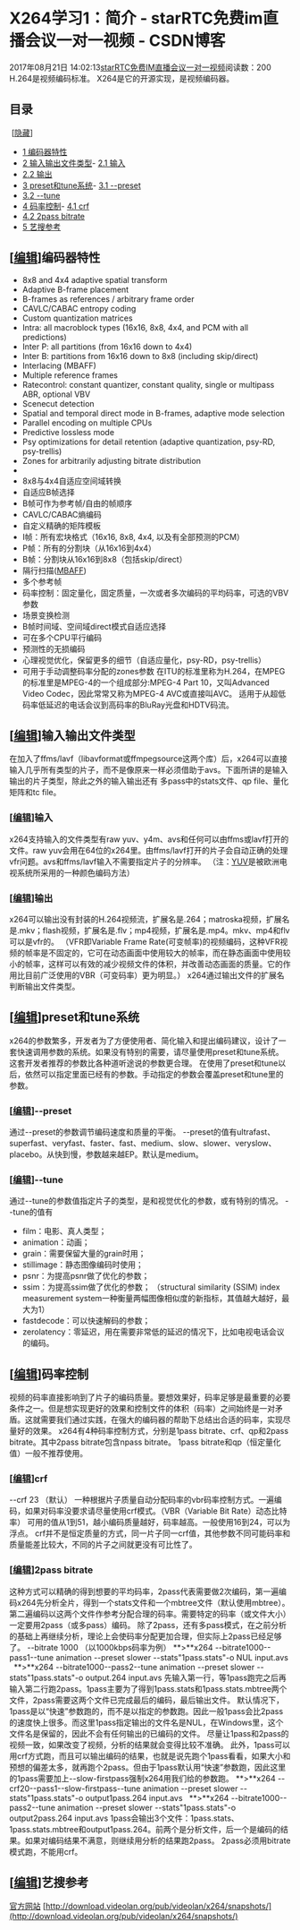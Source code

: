 # X264学习1：简介 - starRTC免费im直播会议一对一视频 - CSDN博客
2017年08月21日 14:02:13[starRTC免费IM直播会议一对一视频](https://me.csdn.net/elesos)阅读数：200
H.264是视频编码标准。
X264是它的开源实现，是视频编码器。
## 目录
 [[隐藏](http://192.168.1.100/elesos_com/index.php?title=X264%E7%AE%80%E4%BB%8B#)] 
- [1 编码器特性](http://192.168.1.100/elesos_com/index.php?title=X264%E7%AE%80%E4%BB%8B#.E7.BC.96.E7.A0.81.E5.99.A8.E7.89.B9.E6.80.A7)
- [2 输入输出文件类型](http://192.168.1.100/elesos_com/index.php?title=X264%E7%AE%80%E4%BB%8B#.E8.BE.93.E5.85.A5.E8.BE.93.E5.87.BA.E6.96.87.E4.BB.B6.E7.B1.BB.E5.9E.8B)- [2.1 输入](http://192.168.1.100/elesos_com/index.php?title=X264%E7%AE%80%E4%BB%8B#.E8.BE.93.E5.85.A5)
- [2.2 输出](http://192.168.1.100/elesos_com/index.php?title=X264%E7%AE%80%E4%BB%8B#.E8.BE.93.E5.87.BA)
- [3 preset和tune系统](http://192.168.1.100/elesos_com/index.php?title=X264%E7%AE%80%E4%BB%8B#preset.E5.92.8Ctune.E7.B3.BB.E7.BB.9F)- [3.1 --preset](http://192.168.1.100/elesos_com/index.php?title=X264%E7%AE%80%E4%BB%8B#--preset)
- [3.2 --tune](http://192.168.1.100/elesos_com/index.php?title=X264%E7%AE%80%E4%BB%8B#--tune)
- [4 码率控制](http://192.168.1.100/elesos_com/index.php?title=X264%E7%AE%80%E4%BB%8B#.E7.A0.81.E7.8E.87.E6.8E.A7.E5.88.B6)- [4.1 crf](http://192.168.1.100/elesos_com/index.php?title=X264%E7%AE%80%E4%BB%8B#crf)
- [4.2 2pass bitrate](http://192.168.1.100/elesos_com/index.php?title=X264%E7%AE%80%E4%BB%8B#2pass_bitrate)
- [5 艺搜参考](http://192.168.1.100/elesos_com/index.php?title=X264%E7%AE%80%E4%BB%8B#.E8.89.BA.E6.90.9C.E5.8F.82.E8.80.83)
## [[编辑](http://192.168.1.100/elesos_com/index.php?title=X264%E7%AE%80%E4%BB%8B&action=edit&section=1)]编码器特性
- 8x8 and 4x4 adaptive spatial transform
- Adaptive B-frame placement
- B-frames as references / arbitrary frame order
- CAVLC/CABAC entropy coding
- Custom quantization matrices
- Intra: all macroblock types (16x16, 8x8, 4x4, and PCM with all predictions)
- Inter P: all partitions (from 16x16 down to 4x4)
- Inter B: partitions from 16x16 down to 8x8 (including skip/direct)
- Interlacing (MBAFF)
- Multiple reference frames
- Ratecontrol: constant quantizer, constant quality, single or multipass ABR, optional VBV
- Scenecut detection
- Spatial and temporal direct mode in B-frames, adaptive mode selection
- Parallel encoding on multiple CPUs
- Predictive lossless mode
- Psy optimizations for detail retention (adaptive quantization, psy-RD, psy-trellis)
- Zones for arbitrarily adjusting bitrate distribution
- 
- 8x8与4x4自适应空间域转换
- 自适应B帧选择
- B帧可作为参考帧/自由的帧顺序
- CAVLC/CABAC熵编码
- 自定义精确的矩阵模板
- I帧：所有宏块格式（16x16, 8x8, 4x4, 以及有全部预测的PCM）
- P帧：所有的分割块（从16x16到4x4）
- B帧：分割块从16x16到8x8（包括skip/direct）
- 隔行扫描([MBAFF](http://192.168.1.100/elesos_com/index.php?title=MBAFF&action=edit&redlink=1))
- 多个参考帧
- 码率控制：固定量化，固定质量，一次或者多次编码的平均码率，可选的VBV参数
- 场景变换检测
- B帧时间域、空间域direct模式自适应选择
- 可在多个CPU平行编码
- 预测性的无损编码
- 心理视觉优化，保留更多的细节（自适应量化，psy-RD，psy-trellis）
- 可用于手动调整码率分配的zones参数
在ITU的标准里称为H.264，在MPEG的标准里是MPEG-4的一个组成部分:MPEG-4 Part 10，又叫Advanced Video Codec，因此常常又称为MPEG-4 AVC或直接叫AVC。
适用于从超低码率低延迟的电话会议到高码率的BluRay光盘和HDTV码流。
## [[编辑](http://192.168.1.100/elesos_com/index.php?title=X264%E7%AE%80%E4%BB%8B&action=edit&section=2)]输入输出文件类型
在加入了ffms/lavf（libavformat或ffmpegsource这两个库）后，x264可以直接输入几乎所有类型的片子，而不是像原来一样必须借助于avs。下面所讲的是输入输出的片子类型，除此之外的输入输出还有 多pass中的stats文件、qp file、量化矩阵和tc file。
### [[编辑](http://192.168.1.100/elesos_com/index.php?title=X264%E7%AE%80%E4%BB%8B&action=edit&section=3)]输入
x264支持输入的文件类型有raw yuv、y4m、avs和任何可以由ffms或lavf打开的文件。raw yuv会用在64位的x264里。由ffms/lavf打开的片子会自动正确的处理vfr问题。avs和ffms/lavf输入不需要指定片子的分辨率。
（注：[YUV](http://192.168.1.100/elesos_com/index.php?title=YUV&action=edit&redlink=1)是被欧洲电视系统所采用的一种颜色编码方法）
### [[编辑](http://192.168.1.100/elesos_com/index.php?title=X264%E7%AE%80%E4%BB%8B&action=edit&section=4)]输出
x264可以输出没有封装的H.264视频流，扩展名是.264；matroska视频，扩展名是.mkv；flash视频，扩展名是.flv；mp4视频，扩展名是.mp4。mkv、mp4和flv可以是vfr的。 （VFR即Variable Frame Rate(可变帧率)的视频编码，这种VFR视频的帧率是不固定的，它可在动态画面中使用较大的帧率，而在静态画面中使用较小的帧率，这样可以有效的减少视频文件的体积，并改善动态画面的质量。它的作用比目前广泛使用的VBR（可变码率）更为明显。）
x264通过输出文件的扩展名判断输出文件类型。
## [[编辑](http://192.168.1.100/elesos_com/index.php?title=X264%E7%AE%80%E4%BB%8B&action=edit&section=5)]preset和tune系统
x264的参数繁多，开发者为了方便使用者、简化输入和提出编码建议，设计了一套快速调用参数的系统。如果没有特别的需要，请尽量使用preset和tune系统。这套开发者推荐的参数比各种道听途说的参数更合理。
在使用了preset和tune以后，依然可以指定里面已经有的参数。手动指定的参数会覆盖preset和tune里的参数。
### [[编辑](http://192.168.1.100/elesos_com/index.php?title=X264%E7%AE%80%E4%BB%8B&action=edit&section=6)]--preset
通过--preset的参数调节编码速度和质量的平衡。
--preset的值有ultrafast、superfast、veryfast、faster、fast、medium、slow、slower、veryslow、placebo。从快到慢，参数越来越EP。默认是medium。
### [[编辑](http://192.168.1.100/elesos_com/index.php?title=X264%E7%AE%80%E4%BB%8B&action=edit&section=7)]--tune
通过--tune的参数值指定片子的类型，是和视觉优化的参数，或有特别的情况。
--tune的值有
- film：电影、真人类型；
- animation：动画；
- grain：需要保留大量的grain时用；
- stillimage：静态图像编码时使用；
- psnr：为提高psnr做了优化的参数；
- ssim：为提高ssim做了优化的参数；
（structural similarity (SSIM) index measurement system一种衡量两幅图像相似度的新指标，其值越大越好，最大为1）
- fastdecode：可以快速解码的参数；
- zerolatency：零延迟，用在需要非常低的延迟的情况下，比如电视电话会议的编码。
## [[编辑](http://192.168.1.100/elesos_com/index.php?title=X264%E7%AE%80%E4%BB%8B&action=edit&section=8)]码率控制
视频的码率直接影响到了片子的编码质量。要想效果好，码率足够是最重要的必要条件之一。但是想实现更好的效果和控制文件的体积（码率）之间始终是一对矛盾。这就需要我们通过实践，在强大的编码器的帮助下总结出合适的码率，实现尽量好的效果。
x264有4种码率控制方式，分别是1pass bitrate、crf、qp和2pass bitrate。其中2pass bitrate包含npass bitrate。
1pass bitrate和qp（恒定量化值）一般不推荐使用。
### [[编辑](http://192.168.1.100/elesos_com/index.php?title=X264%E7%AE%80%E4%BB%8B&action=edit&section=9)]crf
--crf 23 （默认）
一种根据片子质量自动分配码率的vbr码率控制方式。一遍编码，如果对码率没要求请尽量使用crf模式。（VBR（Variable Bit Rate）动态比特率）
可用的值从1到51，越小编码质量越好，码率越高。一般使用16到24，可以为浮点。
crf并不是恒定质量的方式，同一片子同一crf值，其他参数不同可能码率和质量能差比较大，不同的片子之间就更没有可比性了。
### [[编辑](http://192.168.1.100/elesos_com/index.php?title=X264%E7%AE%80%E4%BB%8B&action=edit&section=10)]2pass bitrate
这种方式可以精确的得到想要的平均码率，2pass代表需要做2次编码，第一遍编码x264先分析全片，得到一个stats文件和一个mbtree文件（默认使用mbtree）。第二遍编码以这两个文件作参考分配合理的码率。需要特定的码率（或文件大小）一定要用2pass（或多pass）编码。
除了2pass，还有多pass模式，在之前分析的基础上再继续分析，理论上会使码率分配更加合理，但实际上2pass已经足够了。
--bitrate 1000 （以1000kbps码率为例）
**>**x264 --bitrate1000--pass1--tune animation --preset slower --stats"1pass.stats"-o NUL input.avs
 
**>**x264 --bitrate1000--pass2--tune animation --preset slower --stats"1pass.stats"-o output.264 input.avs
先输入第一行，等1pass跑完之后再输入第二行跑2pass。1pass主要为了得到1pass.stats和1pass.stats.mbtree两个文件，2pass需要这两个文件已完成最后的编码，最后输出文件。
默认情况下，1pass是以“快速”参数跑的，而不是以指定的参数跑。因此一般1pass会比2pass的速度快上很多。而这里1pass指定输出的文件名是NUL，在Windows里，这个文件名是保留的，因此不会有任何输出的已编码的文件。
尽量让1pass和2pass的视频一致，如果改变了视频，分析的结果就会变得比较不准确。
此外，1pass可以用crf方式跑，而且可以输出编码的结果，也就是说先跑个1pass看看，如果大小和预想的偏差太多，就再跑个2pass。但由于1pass默认用“快速”参数跑，因此这里的1pass需要加上--slow-firstpass强制x264用我们给的参数跑。
**>**x264 --crf20--pass1--slow-firstpass--tune animation --preset slower --stats"1pass.stats"-o output1pass.264 input.avs
 
**>**x264 --bitrate1000--pass2--tune animation --preset slower --stats"1pass.stats"-o output2pass.264 input.avs
1pass会输出3个文件：1pass.stats、1pass.stats.mbtree和output1pass.264。前两个是分析文件，后一个是编码的结果。如果对编码结果不满意，则继续用分析的结果跑2pass。
2pass必须用bitrate模式跑，不能用crf。
## [[编辑](http://192.168.1.100/elesos_com/index.php?title=X264%E7%AE%80%E4%BB%8B&action=edit&section=11)]艺搜参考
[官方网站](http://www.videolan.org/developers/x264.html)
[http://download.videolan.org/pub/videolan/x264/snapshots/](http://download.videolan.org/pub/videolan/x264/snapshots/)
